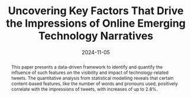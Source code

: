 ---
title: "Uncovering Key Factors That Drive the Impressions of Online Emerging Technology Narratives"
authors:
- Lowri Williams
- Eirini Anthi
- Pete Burnap

date: "2024-11-05"
doi: "https://www.mdpi.com/2078-2489/15/11/706"

# Schedule page publish date (NOT publication's date).
publishDate: ""

# Publication type.
# Legend: 0 = Uncategorized; 1 = Conference paper; 2 = Journal article;
# 3 = Preprint / Working Paper; 4 = Report; 5 = Book; 6 = Book section;
# 7 = Thesis; 8 = Patent
publication_types: ["2"]

# Publication name and optional abbreviated publication name.
publication: 'Journal of Information'
publication_short: ""

abstract: This paper presents a data-driven framework to identify and quantify the influence of such features on the visibility and impact of technology-related tweets. The quantitative analysis from statistical modelling reveals that certain content-based features, like the number of words and pronouns used, positively correlate with the impressions of tweets, with increases of up to 2.8%. 

# Summary. An optional shortened abstract.
summary: 

tags:
- Emerging Technologies
- Natural Language Processing
- Statistical Modelling
- Social Media Data Analysis
- Technology Adoption
featured: true

# links:
# - icon: arxiv
#   icon_pack: ai
#   name: arXiv:2402.01670
#   url: https://www.mdpi.com/2078-2489/15/4/237
# - icon: inspire
#   icon_pack: ai
#   name: inspire1728738
#   url: https://inspirehep.net/literature/1728738
# - icon: springer
#   icon_pack: ai
#   name: JHEP 07 (2019) 123
#   url: https://doi.org/10.1007/JHEP07(2019)123
  
---